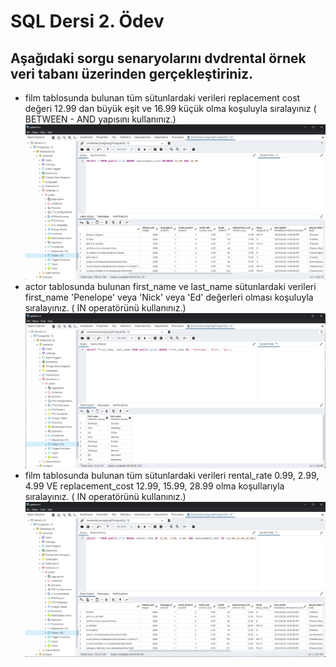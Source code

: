 # SQL Dersi 2. Ödev

## Aşağıdaki sorgu senaryolarını dvdrental örnek veri tabanı üzerinden gerçekleştiriniz.

- film tablosunda bulunan tüm sütunlardaki verileri replacement cost değeri 12.99 dan büyük eşit ve 16.99 küçük olma koşuluyla sıralayınız ( BETWEEN - AND yapısını kullanınız.)
![1.Sorgu](https://github.com/Bersarks/patika.dev-Projects/blob/main/SQL/dvdrental_homework2/Images/1.Sorgu.png)
- actor tablosunda bulunan first_name ve last_name sütunlardaki verileri first_name 'Penelope' veya 'Nick' veya 'Ed' değerleri olması koşuluyla sıralayınız. ( IN operatörünü kullanınız.)
![2.Sorgu](https://github.com/Bersarks/patika.dev-Projects/blob/main/SQL/dvdrental_homework2/Images/2.Sorgu.png)
- film tablosunda bulunan tüm sütunlardaki verileri rental_rate 0.99, 2.99, 4.99 VE replacement_cost 12.99, 15.99, 28.99 olma koşullarıyla sıralayınız. ( IN operatörünü kullanınız.)
![3.Sorgu](https://github.com/Bersarks/patika.dev-Projects/blob/main/SQL/dvdrental_homework2/Images/3.Sorgu.png)
